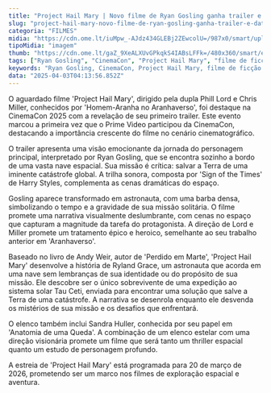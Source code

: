 ```yaml
---
title: "Project Hail Mary | Novo filme de Ryan Gosling ganha trailer e data na CinemaCon"
slug: "project-hail-mary-novo-filme-de-ryan-gosling-ganha-trailer-e-data-na-cinemacon"
categoria: "FILMES"
midia: "https://cdn.ome.lt/iuMpw_-AJdz434GLEBj2ZEwcolU=/987x0/smart/uploads/conteudo/fotos/ryan-gosling.png"
tipoMidia: "imagem"
thumb: "https://cdn.ome.lt/gaZ_9XeALXUvGPkqkS4IABsLFFk=/480x360/smart/extras/conteudos/ryan-gosling.png"
tags: ["Ryan Gosling", "CinemaCon", "Project Hail Mary", "filme de ficção científica", "Phill Lord e Chris Miller", "trailer de filme", "exploração espacial", "Andy Weir"]
keywords: "Ryan Gosling, CinemaCon, Project Hail Mary, filme de ficção científica, Phill Lord e Chris Miller, trailer de filme, exploração espacial, Andy Weir"
data: "2025-04-03T04:13:56.852Z"
---
```


O aguardado filme 'Project Hail Mary', dirigido pela dupla Phill Lord e Chris Miller, conhecidos por 'Homem-Aranha no Aranhaverso', foi destaque na CinemaCon 2025 com a revelação de seu primeiro trailer. Este evento marcou a primeira vez que o Prime Video participou da CinemaCon, destacando a importância crescente do filme no cenário cinematográfico.

O trailer apresenta uma visão emocionante da jornada do personagem principal, interpretado por Ryan Gosling, que se encontra sozinho a bordo de uma vasta nave espacial. Sua missão é crítica: salvar a Terra de uma iminente catástrofe global. A trilha sonora, composta por 'Sign of the Times' de Harry Styles, complementa as cenas dramáticas do espaço.

Gosling aparece transformado em astronauta, com uma barba densa, simbolizando o tempo e a gravidade de sua missão solitária. O filme promete uma narrativa visualmente deslumbrante, com cenas no espaço que capturam a magnitude da tarefa do protagonista. A direção de Lord e Miller promete um tratamento épico e heroico, semelhante ao seu trabalho anterior em 'Aranhaverso'.

Baseado no livro de Andy Weir, autor de 'Perdido em Marte', 'Project Hail Mary' desenvolve a história de Ryland Grace, um astronauta que acorda em uma nave sem lembranças de sua identidade ou do propósito de sua missão. Ele descobre ser o único sobrevivente de uma expedição ao sistema solar Tau Ceti, enviada para encontrar uma solução que salve a Terra de uma catástrofe. A narrativa se desenrola enquanto ele desvenda os mistérios de sua missão e os desafios que enfrentará.

O elenco também inclui Sandra Huller, conhecida por seu papel em 'Anatomia de uma Queda'. A combinação de um elenco estelar com uma direção visionária promete um filme que será tanto um thriller espacial quanto um estudo de personagem profundo.

A estreia de 'Project Hail Mary' está programada para 20 de março de 2026, prometendo ser um marco nos filmes de exploração espacial e aventura.